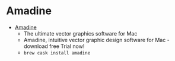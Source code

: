 # Amadine
- [Amadine](https://amadine.com/)
  -  The ultimate vector graphics software for Mac
  - Amadine, intuitive vector graphic design software for Mac - download free Trial now!
  - `brew cask install amadine`
